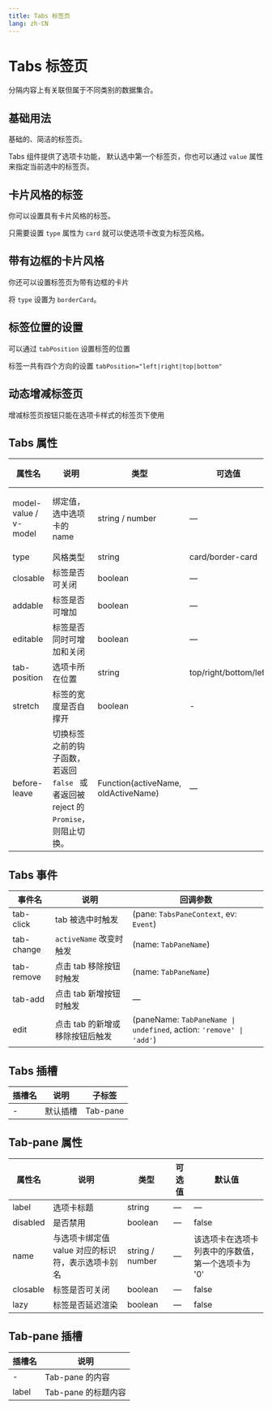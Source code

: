 ```yaml
---
title: Tabs 标签页
lang: zh-CN
---
```


# Tabs 标签页

分隔内容上有关联但属于不同类别的数据集合。

## 基础用法

基础的、简洁的标签页。

Tabs 组件提供了选项卡功能， 默认选中第一个标签页，你也可以通过 `value` 属性来指定当前选中的标签页。

<code src="./basic.tsx"></code>

## 卡片风格的标签

你可以设置具有卡片风格的标签。

只需要设置 `type` 属性为 `card` 就可以使选项卡改变为标签风格。

<code src="./card-style.tsx"></code>

## 带有边框的卡片风格

你还可以设置标签页为带有边框的卡片

将 `type` 设置为 `borderCard`。

<code src="./border-card.tsx"></code>

## 标签位置的设置

可以通过 `tabPosition` 设置标签的位置

标签一共有四个方向的设置 `tabPosition="left|right|top|bottom"`

<code src="./tab-position.tsx"></code>

<!-- ## 自定义标签页的内容

可以通过具名插槽来实现自定义标签页的内容

<code src="./custom-tab.tsx"></code> -->

## 动态增减标签页

增减标签页按钮只能在选项卡样式的标签页下使用

<code src="./dynamic-tabs.tsx"></code>

<!-- ## 自定义增加标签页触发器

<code src="./customized-trigger.tsx"></code> -->

## Tabs 属性

| 属性名                | 说明                                                                                  | 类型                                | 可选值                | 默认值              |
| --------------------- | ------------------------------------------------------------------------------------- | ----------------------------------- | --------------------- | ------------------- |
| model-value / v-model | 绑定值，选中选项卡的 name                                                             | string / number                     | —                     | 第一个选项卡的 name |
| type                  | 风格类型                                                                              | string                              | card/border-card      | —                   |
| closable              | 标签是否可关闭                                                                        | boolean                             | —                     | false               |
| addable               | 标签是否可增加                                                                        | boolean                             | —                     | false               |
| editable              | 标签是否同时可增加和关闭                                                              | boolean                             | —                     | false               |
| tab-position          | 选项卡所在位置                                                                        | string                              | top/right/bottom/left | top                 |
| stretch               | 标签的宽度是否自撑开                                                                  | boolean                             | -                     | false               |
| before-leave          | 切换标签之前的钩子函数， 若返回 `false ` 或者返回被 reject 的 `Promise`，则阻止切换。 | Function(activeName, oldActiveName) | —                     | —                   |

## Tabs 事件

| 事件名     | 说明                            | 回调参数                                                            |
| ---------- | ------------------------------- | ------------------------------------------------------------------- |
| tab-click  | tab 被选中时触发                | (pane: `TabsPaneContext`, ev: `Event`)                              |
| tab-change | `activeName` 改变时触发         | (name: `TabPaneName`)                                               |
| tab-remove | 点击 tab 移除按钮时触发         | (name: `TabPaneName`)                                               |
| tab-add    | 点击 tab 新增按钮时触发         | —                                                                   |
| edit       | 点击 tab 的新增或移除按钮后触发 | (paneName: `TabPaneName \| undefined`, action: `'remove' \| 'add'`) |

## Tabs 插槽

| 插槽名 | 说明     | 子标签   |
| ------ | -------- | -------- |
| -      | 默认插槽 | Tab-pane |

## Tab-pane 属性

| 属性名   | 说明                                              | 类型            | 可选值 | 默认值                                             |
| -------- | ------------------------------------------------- | --------------- | ------ | -------------------------------------------------- |
| label    | 选项卡标题                                        | string          | —      | —                                                  |
| disabled | 是否禁用                                          | boolean         | —      | false                                              |
| name     | 与选项卡绑定值 value 对应的标识符，表示选项卡别名 | string / number | —      | 该选项卡在选项卡列表中的序数值，第一个选项卡为 '0' |
| closable | 标签是否可关闭                                    | boolean         | —      | false                                              |
| lazy     | 标签是否延迟渲染                                  | boolean         | —      | false                                              |

## Tab-pane 插槽

| 插槽名 | 说明                |
| ------ | ------------------- |
| -      | Tab-pane 的内容     |
| label  | Tab-pane 的标题内容 |
